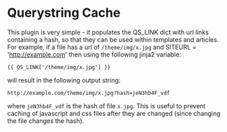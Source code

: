 # Querystring Cache

This plugin is very simple - it populates the QS_LINK dict with url links containing
a hash, so that they can be used within templates and articles. For example, if
a file has a url of `/theme/img/x.jpg` and SITEURL = 'http://example.com' then
using the following jinja2 variable:

    {{ QS_LINK['/theme/img/x.jpg'] }}

will result in the following output string:

    http://example.com/theme/img/x.jpg?hash=jeN3hb4F_vdf

where `jeN3hb4F_vdf` is the hash of file `x.jpg`. This is useful to prevent
caching of javascript and css files after they are changed (since changing the
file changes the hash).
